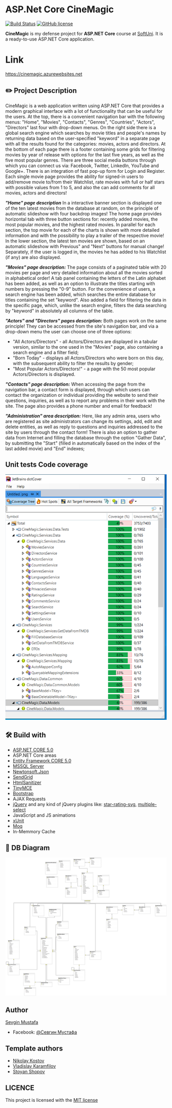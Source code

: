 # ASP.Net Core CineMagic
[![Build Status](https://dev.azure.com/sevgin1996/CineMagic/_apis/build/status/sevginmustafa.CineMagic?branchName=main)](https://dev.azure.com/sevgin1996/CineMagic/_build/latest?definitionId=2&branchName=main)
[![GitHub license](https://img.shields.io/github/license/sevginmustafa/CineMagic?color=brightgreen)](https://github.com/sevginmustafa/CineMagic/blob/main/LICENSE)

**CineMagic** is my defense project for **ASP.NET Core** course at [SoftUni](https://softuni.bg/). It is a ready-to-use ASP.NET Core application.

# Link
https://cinemagic.azurewebsites.net

## :pencil2: Project Description
CineMagic is a web application written using ASP.NET Core that provides a modern graphical interface with a lot of functionality that can be useful for the users. At the top, there is a convenient navigation bar with the following menus: "Home", "Movies", "Contacts", "Genres", "Countries", "Actors", "Directors" last four with drop-down menus. On the right side there is a global search engine which searches by movie titles and people's names by returning data based on the user-specified "keyword" in a separate page with all the results found for the categories: movies, actors and directors. At the bottom of each page there is a footer containing some grids for filtering movies by year of release with options for the last five years, as well as the five most popular genres. There are three social media buttons through which you can connect us via: Facebook, Twitter, LinkedIn, YouTube and Google+. There is an integration of fast pop-up form for Login and Register. Each single movie page provides the ability for signed-in users to add/remove movie to/from their Watchlist, rate movies with full or half stars with possible values from 1 to 5, and also the can add comments for all movies, actors and directors!

**_"Home" page description_**
In a interactive banner section is displayed one of the ten latest movies from the database at random, on the principle of automatic slideshow with four backdrop images! The home page provides horizontal tab with three button sections for: recently added movies, the most popular movies, and the highest rated movies. In parallel for each section, the top movie for each of the charts is shown with more detailed information and with the possibility to play a trailer of the respective movie!
In the lower section, the latest ten movies are shown, based on an automatic slideshow with Previous" and "Next" buttons for manual change! Separately, if the user is logged in, the movies he has added to his Watchlist (if any) are also displayed.

**_"Movies" page description:_**
The page consists of a paginated table with 20 movies per page and very detailed information about all the movies sorted in alphabetical order! A tab panel containing the letters of the Latin alphabet has been added, as well as an option to illustrate the titles starting with numbers by pressing the "0-9" button. For the convenience of users, a search engine has been added, which searches the entire database for titles containing the set "keyword". Also added a field for filtering the data in the specific page, which, unlike the search engine, filters the data searching by "keyword" in absolutely all columns of the table.

**_"Actors" and "Directors" pages description:_**
Both pages work on the same principle! They can be accessed from the site's navigation bar, and via a drop-down menu the user can choose one of three options:
- "All Actors/Directors" - all Actors/Directors are displayed in a tabular version, similar to the one used in the "Movies" page, also containing a search engine and a filter field;
- "Born Today" - displays all Actors/Directors who were born on this day, with the subsequent ability to filter the results by gender;
- "Most Popular Actors/Directors!" - a page with the 50 most popular Actors/Directors is displayed.

**_"Contacts" page description:_**
When accessing the page from the navigation bar, a contact form is displayed, through which users can contact the organization or individual providing the website to send their questions, inquiries, as well as to report any problems in their work with the site. The page also provides a phone number and email for feedback!

**_"Administration" area description:_**
Here, like any admin area, users who are registered as site administrators can change its settings, add, edit and delete entities, as well as reply to questions and inquiries addressed to the site by users through the contact form! There is also an option to gather data from Internet and filling the database through the option "Gather Data", by submitting the "Start" (filled in automatically based on the index of the last added movie) and "End" indexes;


## Unit tests Code coverage

![Code coverage](https://github.com/sevginmustafa/CineMagic/blob/main/test%20coverage.png)

## :hammer_and_wrench: Build with
* [ASP.NET CORE 5.0](https://github.com/dotnet/aspnetcore)
* ASP.NET Core areas
* [Entity Framework CORE 5.0](https://github.com/dotnet/efcore)
* [MSSQL Server](https://www.microsoft.com/en-us/sql-server/sql-server-downloads)
* [Newtonsoft.Json](https://github.com/JamesNK/Newtonsoft.Json)
* [SendGrid](https://github.com/sendgrid)
* [HtmlSanitizer](https://github.com/mganss/HtmlSanitizer)
* [TinyMCE](https://github.com/tinymce/)
* [Bootstrap](https://github.com/twbs/bootstrap)
* AJAX Requests
* [jQuery](https://github.com/jquery/jquery) and any kind of jQuery plugins like: [star-rating-svg](https://github.com/nashio/star-rating-svg), [multiple-select](https://github.com/wenzhixin/multiple-select)
* JavaScript and JS animations
* [xUnit](https://github.com/xunit/xunit)
* [Moq](https://github.com/moq/moq)
* In-Memmory Cache


## :floppy_disk: DB Diagram
![](https://github.com/sevginmustafa/CineMagic/blob/main/CineMagicDbDiagram.png)

## Author

[Sevgin Mustafa](https://github.com/sevginmustafa)
- Facebook: [@Севгин Мустафа](https://www.facebook.com/profile.php?id=100004996548202)

## Template authors

- [Nikolay Kostov](https://github.com/NikolayIT)
- [Vladislav Karamfilov](https://github.com/vladislav-karamfilov)
- [Stoyan Shopov](https://github.com/StoyanShopov)


## LICENCE

This project is licensed with the [MIT license](LICENSE)
